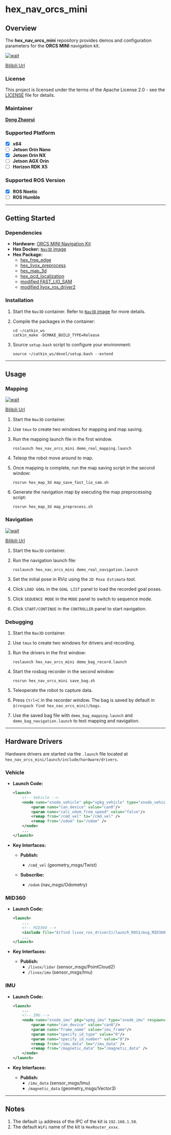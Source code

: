 # **hex_nav_orcs_mini**

## **Overview**

The **hex_nav_orcs_mini** repository provides demos and configuration parameters for the **ORCS MINI** navigation kit.

[![wait](https://img.youtube.com/vi/dQw4w9WgXcQ/0.jpg)](https://www.youtube.com/watch?v=dQw4w9WgXcQ)

[Bilibili Url](https://www.bilibili.com/video/BV1GJ411x7h7)

### **License**

This project is licensed under the terms of the Apache License 2.0 - see the [LICENSE](LICENSE) file for details.

### **Maintainer**

**[Dong Zhaorui](https://github.com/IBNBlank)**

### **Supported Platform**

- [x] **x64**
- [ ] **Jetson Orin Nano**
- [x] **Jetson Orin NX**
- [ ] **Jetson AGX Orin**
- [ ] **Horizon RDK X5**

### **Supported ROS Version**

- [x] **ROS Noetic**
- [ ] **ROS Humble**

---

## **Getting Started**

### **Dependencies**

- **Hardware:** [ORCS MINI Navigation Kit](https://www.hexfellow.com/)
- **Hex Docker:** [`Nav3D` image](https://hub.docker.com/r/hexfellow/hex-docker-noetic-nav3d)
- **Hex Package:**
  - [hex_free_edge](https://github.com/hexfellow/hex_free_edge.git)
  - [hex_livox_preprocess](https://github.com/hexfellow/hex_livox_preprocess.git)
  - [hex_map_3d](https://github.com/hexfellow/hex_map_3d.git)
  - [hex_pcd_localization](https://github.com/hexfellow/hex_pcd_localization.git)
  - [modified FAST_LIO_SAM](https://github.com/hexfellow/FAST_LIO_SAM.git)
  - [modified livox_ros_driver2](https://github.com/hexfellow/livox_ros_driver2.git)

### **Installation**

1. Start the `Nav3D` container. Refer to [`Nav3D` image](https://hub.docker.com/r/hexfellow/hex-docker-noetic-nav3d) for more details.

2. Compile the packages in the container:

    ```shell
    cd ~/catkin_ws
    catkin_make -DCMAKE_BUILD_TYPE=Release
    ```

3. Source `setup.bash` script to configure your environment:

    ```shell
    source ~/catkin_ws/devel/setup.bash --extend
    ```

---

## **Usage**

### **Mapping**

[![wait](https://img.youtube.com/vi/dQw4w9WgXcQ/0.jpg)](https://www.youtube.com/watch?v=dQw4w9WgXcQ)

[Bilibili Url](https://www.bilibili.com/video/BV1GJ411x7h7)

1. Start the `Nav3D` container.

2. Use `tmux` to create two windows for mapping and map saving.

3. Run the mapping launch file in the first window.

    ```shell
    roslaunch hex_nav_orcs_mini demo_real_mapping.launch
    ```

4. Teleop the robot move around to map.

5. Once mapping is complete, run the map saving script in the second window:

    ```shell
    rosrun hex_map_3d map_save_fast_lio_sam.sh
    ```

6. Generate the navigation map by executing the map preprocessing script:

    ```shell
    rosrun hex_map_3d map_preprocess.sh
    ```

### **Navigation**

[![wait](https://img.youtube.com/vi/dQw4w9WgXcQ/0.jpg)](https://www.youtube.com/watch?v=dQw4w9WgXcQ)

[Bilibili Url](https://www.bilibili.com/video/BV1GJ411x7h7)

1. Start the `Nav3D` container.

2. Run the navigation launch file:

    ```shell
    roslaunch hex_nav_orcs_mini demo_real_navigation.launch
    ```

3. Set the initial pose in RViz using the `2D Pose Estimate` tool.

4. Click `LOAD GOAL` in the `GOAL LIST` panel to load the recorded goal poses.

5. Click `SEQUENCE MODE` in the `MODE` panel to switch to sequence mode.

6. Click `START/CONTINUE` in the `CONTROLLER` panel to start navigation.

### **Debugging**

1. Start the `Nav3D` container.

2. Use `tmux` to create two windows for drivers and recording.

3. Run the drivers in the first window:

    ```shell
    roslaunch hex_nav_orcs_mini demo_bag_record.launch
    ```

4. Start the rosbag recorder in the second window:

    ```shell
    rosrun hex_nav_orcs_mini save_bag.sh
    ```

5. Teleoperate the robot to capture data.

6. Press `Ctrl+C` in the recorder window. The bag is saved by default in `$(rospack find hex_nav_orcs_mini)/bags`.

7. Use the saved bag file with `demo_bag_mapping.launch` and `demo_bag_navigation.launch` to test mapping and navigation.

---

## **Hardware Drivers**

Hardware drivers are started via the `.launch` file located at `hex_nav_orcs_mini/launch/include/hardware/drivers`.

### **Vehicle**

- **Launch Code:**

    ```xml
    <launch>
        <!-- Vehicle -->
        <node name="xnode_vehicle" pkg="xpkg_vehicle" type="xnode_vehicle" respawn="false" output="screen" required="false">
            <param name="can_device" value="can0"/>
            <param name="calc_odom_from_speed" value="false"/>
            <remap from="/cmd_vel" to="/cmd_vel" />
            <remap from="/odom" to="/odom" />
        </node>
        ...
    </launch>
    ```

- **Key Interfaces:**

  - **Publish:**
    - `/cmd_vel` (geometry_msgs/Twist)

  - **Subscribe:**
    - `/odom` (nav_msgs/Odometry)

### **MID360**

- **Launch Code:**

    ```xml
    <launch>
        ...
        <!-- MID360 -->
        <include file="$(find livox_ros_driver2)/launch_ROS1/msg_MID360.launch" />
        ...
    </launch>
    ```

- **Key Interfaces:**

  - **Publish:**
    - `/livox/lidar` (sensor_msgs/PointCloud2)
    - `/livox/imu` (sensor_msgs/Imu)

### **IMU**

- **Launch Code:**

    ```xml
    <launch>
        ...
        <!-- IMU -->
        <node name="xnode_imu" pkg="xpkg_imu" type="xnode_imu" respawn="false" output="screen" required="false">
            <param name="can_device" value="can0"/>
            <param name="frame_name" value="imu_frame"/>
            <param name="specify_id_type" value="0"/>
            <param name="specify_id_number" value="0"/>
            <remap from="/imu_data" to="/imu_data" />
            <remap from="/magnetic_data" to="/magnetic_data" />
        </node>
    </launch>
    ```

- **Key Interfaces:**

  - **Publish:**
    - `/imu_data` (sensor_msgs/Imu)
    - `/magnetic_data` (geometry_msgs/Vector3)

---

## **Notes**

1. The default `ip` address of the IPC of the kit is `192.168.1.50`.
2. The default `WiFi` name of the kit is `HexRouter_xxxx`.
